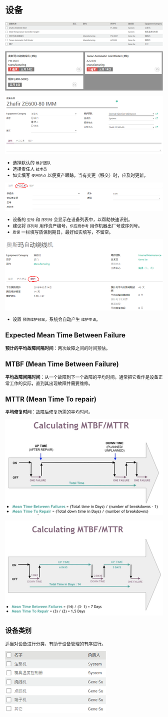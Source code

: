 # 设备

![设备列表](_images/equipment.PNG)

![设备看板](_images/equipment4.PNG)

![设备](_images/equipment1.PNG)

* 选择默认的 `维护团队`
* 选择责任人 `技术员`
* 如实填写 `使用地点` 以便资产跟踪。当有变更（移交）时，应及时更新。

![设备：产品信息](_images/equipment2.PNG)

* 设备的 `型号` 和 `序列号` 会显示在设备列表中，以帮助快速识别。
* 建议将 `序列号` 用作资产编号，`供应商参考` 用作机器出厂号或序列号。
* `质保` 一栏填写质保到期日，最好如实填写，不留空。

![设备：维护](_images/equipment3.PNG)

* 设置 `预防维护频率`，系统会自动产生 `维护申请`。

## Expected Mean Time Between Failure

**预计的平均故障间隔时间**：两次故障之间的时间预估。

## MTBF (Mean Time Between Failure)

**平均故障间隔时间**：从一个故障到下一个故障的平均时间。通常把它看作是设备正常工作的实际，直到其出现故障并需要维修。

## MTTR (Mean Time To repair)

**平均修复时间**：故障后修复所需的平均时间。

![MTBF & MTTR 计算模型](_images/Maintenance2.png)

![MTBF & MTTR 计算实例](_images/Maintenance3.png)

## 设备类别

适当对设备进行分类，有助于设备管理的有序进行。

![设备类别](_images/equipment9.PNG)